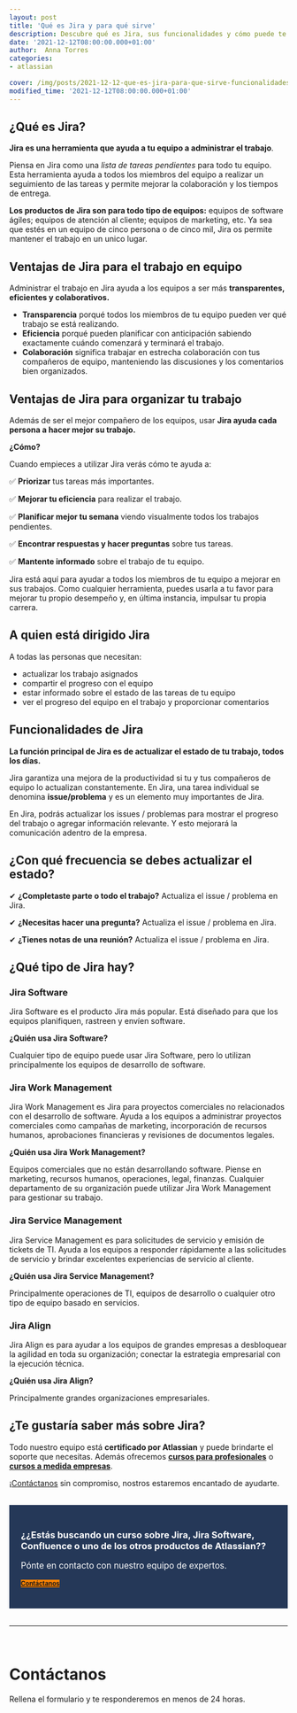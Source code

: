 ```yaml
---
layout: post
title: 'Qué es Jira y para qué sirve'
description: Descubre qué es Jira, sus funcionalidades y cómo puede te ayudar a aumentar la productividad de tu equipo
date: '2021-12-12T08:00:00.000+01:00'
author:  Anna Torres
categories: 
- atlassian

cover: /img/posts/2021-12-12-que-es-jira-para-que-sirve-funcionalidades-thumb.png
modified_time: '2021-12-12T08:00:00.000+01:00'
---
```



## ¿Qué es Jira?

**Jira es una herramienta que ayuda a tu equipo a administrar el trabajo**.

Piensa en Jira como una _lista de tareas pendientes_ para todo tu equipo. Esta herramienta ayuda a todos los miembros del equipo a realizar un seguimiento de las tareas y permite mejorar la colaboración y los tiempos de entrega.

**Los productos de Jira son para todo tipo de equipos:** equipos de software ágiles; equipos de atención al cliente; equipos de marketing, etc. Ya sea que estés en un equipo de cinco persona o de cinco mil, Jira os permite mantener el trabajo en un unico lugar.

## Ventajas de Jira para el trabajo en equipo

Administrar el trabajo en Jira ayuda a los equipos a ser más **transparentes, eficientes y colaborativos.**

- **Transparencia** porqué todos los miembros de tu equipo pueden ver qué trabajo se está realizando. 
- **Eficiencia** porqué pueden planificar con anticipación sabiendo exactamente cuándo comenzará y terminará el trabajo. 
- **Colaboración** significa trabajar en estrecha colaboración con tus compañeros de equipo, manteniendo las discusiones y los comentarios bien organizados.

## Ventajas de Jira para organizar tu trabajo

Además de ser el mejor compañero de los equipos, usar **Jira ayuda cada persona a hacer mejor su trabajo.**

**¿Cómo?**

Cuando empieces a utilizar Jira verás cómo te ayuda a:

✅ **Priorizar** tus tareas más importantes.

✅ **Mejorar tu eficiencia** para realizar el trabajo.

✅ **Planificar mejor tu semana** viendo visualmente todos los trabajos pendientes.

✅ **Encontrar respuestas y hacer preguntas** sobre tus tareas.

✅ **Mantente informado** sobre el trabajo de tu equipo.

Jira está aquí para ayudar a todos los miembros de tu equipo a mejorar en sus trabajos. Como cualquier herramienta, puedes usarla a tu favor para mejorar tu propio desempeño y, en última instancia, impulsar tu propia carrera. 

## A quien está dirigido Jira

A todas las personas que necesitan:
- actualizar los trabajo asignados
- compartir el progreso con el equipo
- estar informado sobre el estado de las tareas de tu equipo
- ver el progreso del equipo en el trabajo y proporcionar comentarios

## Funcionalidades de Jira

**La función principal de Jira es de actualizar el estado de tu trabajo, todos los días.**

Jira garantiza una mejora de la productividad si tu y tus compañeros de equipo lo actualizan constantemente. En Jira, una tarea individual se denomina **issue/problema** y es un elemento muy importantes de Jira. 

En Jira, podrás actualizar los issues / problemas para mostrar el progreso del trabajo o agregar información relevante. Y esto mejorará la comunicación adentro de la empresa.

## ¿Con qué frecuencia se debes actualizar el estado?

✔ **¿Completaste parte o todo el trabajo?**
 Actualiza el issue / problema en Jira.

✔ **¿Necesitas hacer una pregunta?** 
Actualiza el issue / problema en Jira.

✔ **¿Tienes notas de una reunión?** 
Actualiza el issue / problema en Jira.

## ¿Qué tipo de Jira hay?

### Jira Software

Jira Software es el producto Jira más popular. Está diseñado para que los equipos planifiquen, rastreen y envíen software.

**¿Quién usa Jira Software?** 

Cualquier tipo de equipo puede usar Jira Software, pero lo utilizan principalmente los equipos de desarrollo de software.

### Jira Work Management 

Jira Work Management es Jira para proyectos comerciales no relacionados con el desarrollo de software. Ayuda a los equipos a administrar proyectos comerciales como campañas de marketing, incorporación de recursos humanos, aprobaciones financieras y revisiones de documentos legales.

**¿Quién usa Jira Work Management?** 

Equipos comerciales que no están desarrollando software. Piense en marketing, recursos humanos, operaciones, legal, finanzas. Cualquier departamento de su organización puede utilizar Jira Work Management para gestionar su trabajo.

### Jira Service Management 

Jira Service Management es para solicitudes de servicio y emisión de tickets de TI. Ayuda a los equipos a responder rápidamente a las solicitudes de servicio y brindar excelentes experiencias de servicio al cliente.

**¿Quién usa Jira Service Management?** 

Principalmente operaciones de TI, equipos de desarrollo o cualquier otro tipo de equipo basado en servicios.

### Jira Align

Jira Align es para ayudar a los equipos de grandes empresas a desbloquear la agilidad en toda su organización; conectar la estrategia empresarial con la ejecución técnica.

**¿Quién usa Jira Align?** 

Principalmente grandes organizaciones empresariales.


## ¿Te gustaría saber más sobre Jira?


Todo nuestro equipo está **certificado por Atlassian** y puede brindarte el soporte que necesitas. Además ofrecemos [**cursos para profesionales**](/formacion) o [**cursos a medida empresas**](/formacion-empresas). 

¡[Contáctanos](#contact-form) sin compromiso, nostros estaremos encantado de ayudarte.

<br/>

<div style="border:1px solid #253858; padding:20px 20px;background:#253858; color:#fff; ">
<h3>¿¿Estás buscando un curso sobre Jira, Jira Software, Confluence o uno de los otros productos de Atlassian??</h3> 
<p style="font-size:1.1em;">Pónte en contacto con nuestro equipo de expertos.
</p>
<a href="#contact-form"><span class="btn btn-outline-white btn-xl" style="background:#FF8200; border:none; font-size:0.8em; font-weight: bold;" >Contáctanos</span></a>
<br/>
<br/>
</div>


<br/>
<hr>
<br/>
<!--Atlassian Contact Form-->
<div id="contact-form">
	<h1>Contáctanos</h1>
	<p>Rellena el formulario y te responderemos en menos de 24 horas.</p>
<br/>
<script charset="utf-8" type="text/javascript" src="//js.hsforms.net/forms/shell.js"></script>
<script>
  hbspt.forms.create({
	portalId: "7892756",
	formId: "50910627-e80f-4d85-8cb6-9e22405d7051"
});
</script>
</div>
